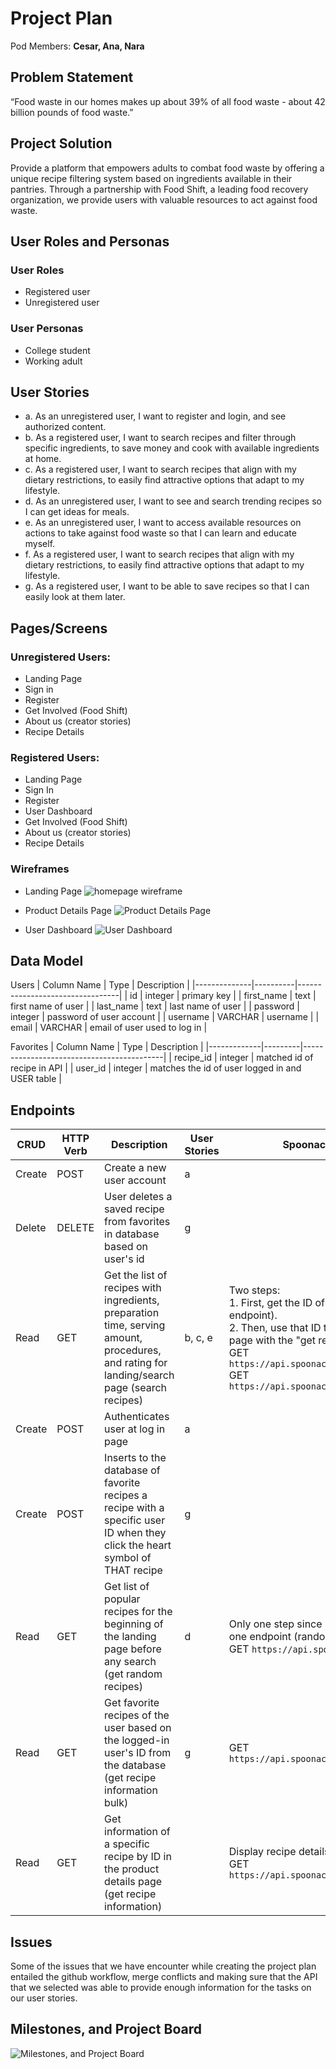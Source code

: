 # Project Plan

Pod Members: **Cesar, Ana, Nara**

## Problem Statement

 “Food waste in our homes makes up about 39% of all food waste - about 42 billion pounds of food waste.”
 
## Project Solution

Provide a  platform that empowers adults to combat food waste by offering a unique recipe filtering system based on ingredients available in their pantries. Through a partnership with Food Shift, a leading food recovery organization, we provide users with valuable resources to act against food waste.


## User Roles and Personas

### User Roles
- Registered user
- Unregistered user

### User Personas
- College student
- Working adult

## User Stories

-  a. As an unregistered user, I want to register and login, and see authorized content.
-  b. As a registered user, I want to search recipes and filter through specific ingredients, to save money and cook with available ingredients at home.
-  c. As a registered user, I want to search recipes that align with my dietary restrictions, to easily find attractive options that adapt to my lifestyle.
-  d. As an unregistered user, I want to see and search trending recipes so I can get ideas for meals.
-  e. As an unregistered user, I want to access available resources on actions to take against food waste so that I can learn and educate myself.
-  f. As a registered user, I want to search recipes that align with my dietary restrictions, to easily find attractive options that adapt to my lifestyle.
-  g. As a registered user, I want to be able to save recipes so that I can easily look at them later.

## Pages/Screens

### Unregistered Users:
- Landing Page
- Sign in
- Register
- Get Involved (Food Shift)
- About us (creator stories)
- Recipe Details 

### Registered Users:
- Landing Page
- Sign In
- Register
- User Dashboard
- Get Involved (Food Shift)
- About us (creator stories)
- Recipe Details 

### Wireframes 

- Landing Page
![homepage wireframe](./wireframe_img/Screenshot%202023-07-13%20at%203.33.33%20PM.png)

- Product Details Page
![Product Details Page](./wireframe_img/Screenshot%202023-07-13%20at%203.36.08%20PM.png)

- User Dashboard
![User Dashboard](./wireframe_img/Screenshot%202023-07-13%20at%203.33.53%20PM.png)

## Data Model

Users
| Column Name  | Type     | Description                     |
|--------------|----------|---------------------------------|
| id           | integer  | primary key                     |
| first_name   | text     | first name of user              |
| last_name    | text     | last name of user               |
| password     | integer  | password of user account        |
| username     | VARCHAR  | username                        |
| email        | VARCHAR  | email of user used to log in    |

Favorites
| Column Name | Type    | Description                               |
|-------------|---------|-------------------------------------------|
| recipe_id   | integer | matched id of recipe in API                |
| user_id     | integer | matches the id of user logged in and USER table |





## Endpoints

| CRUD   | HTTP Verb | Description                                                         | User Stories  | Spoonacular API Documentation                                                    |
|--------|-----------|---------------------------------------------------------------------|---------------|----------------------------------------------------------------------------------|
| Create | POST      | Create a new user account                                           | a             |                                                                                  |
| Delete | DELETE    | User deletes a saved recipe from favorites in database based on user's id | g           |                                                                                  |
| Read   | GET       | Get the list of recipes with ingredients, preparation time, serving amount, procedures, and rating for landing/search page (search recipes) | b, c, e | Two steps:<br>1. First, get the ID of searched recipes (search recipes endpoint).<br>2. Then, use that ID to display the cards on the landing page with the "get recipe information bulk" endpoint.<br>GET `https://api.spoonacular.com/recipes/complexSearch`<br>GET `https://api.spoonacular.com/recipes/informationBulk` |
| Create | POST      | Authenticates user at log in page                                  | a             |                                                                                  |
| Create | POST      | Inserts to the database of favorite recipes a recipe with a specific user ID when they click the heart symbol of THAT recipe | g |                                                                                  |
| Read   | GET       | Get list of popular recipes for the beginning of the landing page before any search (get random recipes) | d | Only one step since information comes directly from one endpoint (random).<br>GET `https://api.spoonacular.com/recipes/random` |
| Read   | GET       | Get favorite recipes of the user based on the logged-in user's ID from the database (get recipe information bulk) | g | GET `https://api.spoonacular.com/recipes/informationBulk` |
| Read   | GET       | Get information of a specific recipe by ID in the product details page (get recipe information) |               | Display recipe details page<br>GET `https://api.spoonacular.com/recipes/{id}/information` |



## Issues 
Some of the issues that we have encounter while creating the project plan entailed the github workflow, merge conflicts and making sure that the API that we selected was able to provide enough information for the tasks on our user stories.

## Milestones, and Project Board

![Milestones, and Project Board](./wireframe_img/Trello%20Board.png)


